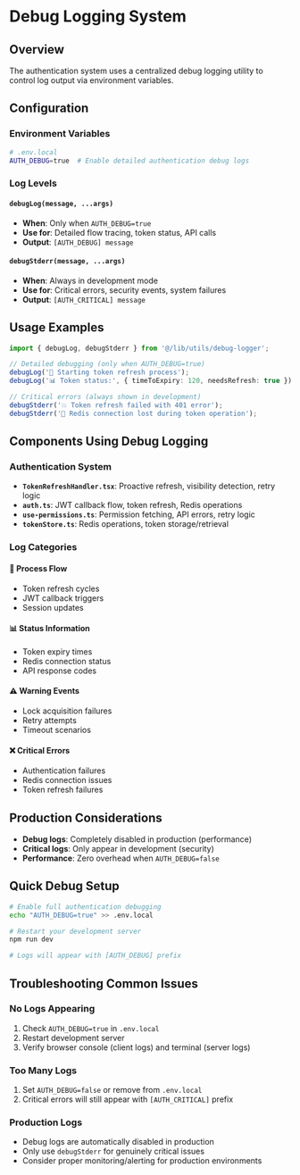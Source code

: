 # Debug Logging System

## Overview

The authentication system uses a centralized debug logging utility to control log output via environment variables.

## Configuration

### Environment Variables

```bash
# .env.local
AUTH_DEBUG=true  # Enable detailed authentication debug logs
```

### Log Levels

#### `debugLog(message, ...args)`

- **When**: Only when `AUTH_DEBUG=true`
- **Use for**: Detailed flow tracing, token status, API calls
- **Output**: `[AUTH_DEBUG] message`

#### `debugStderr(message, ...args)`

- **When**: Always in development mode
- **Use for**: Critical errors, security events, system failures
- **Output**: `[AUTH_CRITICAL] message`

## Usage Examples

```typescript
import { debugLog, debugStderr } from '@/lib/utils/debug-logger';

// Detailed debugging (only when AUTH_DEBUG=true)
debugLog('🔄 Starting token refresh process');
debugLog('📊 Token status:', { timeToExpiry: 120, needsRefresh: true });

// Critical errors (always shown in development)
debugStderr('💥 Token refresh failed with 401 error');
debugStderr('🚨 Redis connection lost during token operation');
```

## Components Using Debug Logging

### Authentication System

- **`TokenRefreshHandler.tsx`**: Proactive refresh, visibility detection, retry logic
- **`auth.ts`**: JWT callback flow, token refresh, Redis operations
- **`use-permissions.ts`**: Permission fetching, API errors, retry logic
- **`tokenStore.ts`**: Redis operations, token storage/retrieval

### Log Categories

#### 🔄 Process Flow

- Token refresh cycles
- JWT callback triggers
- Session updates

#### 📊 Status Information

- Token expiry times
- Redis connection status
- API response codes

#### ⚠️ Warning Events

- Lock acquisition failures
- Retry attempts
- Timeout scenarios

#### ❌ Critical Errors

- Authentication failures
- Redis connection issues
- Token refresh failures

## Production Considerations

- **Debug logs**: Completely disabled in production (performance)
- **Critical logs**: Only appear in development (security)
- **Performance**: Zero overhead when `AUTH_DEBUG=false`

## Quick Debug Setup

```bash
# Enable full authentication debugging
echo "AUTH_DEBUG=true" >> .env.local

# Restart your development server
npm run dev

# Logs will appear with [AUTH_DEBUG] prefix
```

## Troubleshooting Common Issues

### No Logs Appearing

1. Check `AUTH_DEBUG=true` in `.env.local`
2. Restart development server
3. Verify browser console (client logs) and terminal (server logs)

### Too Many Logs

1. Set `AUTH_DEBUG=false` or remove from `.env.local`
2. Critical errors will still appear with `[AUTH_CRITICAL]` prefix

### Production Logs

- Debug logs are automatically disabled in production
- Only use `debugStderr` for genuinely critical issues
- Consider proper monitoring/alerting for production environments 